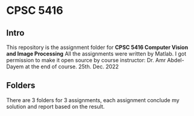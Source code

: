 # CPSC 5416

## Intro
This repository is the assignment folder for **CPSC 5416 Computer Vision and 
Image Processing**
All the assignments were written by Matlab.
I got permission to make it open source by course instructor: Dr. Amr Abdel-Dayem 
at the end of course. 25th. Dec. 2022

## Folders
There are 3 folders for 3 assignments, each assignment conclude my solution
 and report based on the result. 